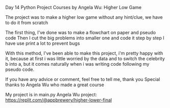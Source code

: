 Day 14 Python Project Courses by Angela Wu: Higher Low Game

The project was to make a higher low game without any hint/clue, we have to do it from scratch 

The first thing, I've done was to make a flowchart on paper and pseudo code
Then I cut the big problems into smaller one and code it step by step 
I have use print a lot to prevent bugs 

With this method, I've been able to make this project, i'm pretty happy with it, because at first i was little worried by the data and to switch the celebrity b into a, but it comes naturally when i was writing code following my pseudo code.

If you have any advice or comment, feel free to tell me, thank you
Special thanks to Angela Wu who made a great course 

My project is in main.py
Angela Wu project: https://replit.com/@appbrewery/higher-lower-final
